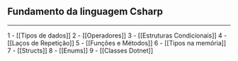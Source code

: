 
## Fundamento da linguagem Csharp
---

1 - [[Tipos de dados]]
2 - [[Operadores]]
3 - [[Estruturas Condicionais]]
4 - [[Laços de Repetição]]
5 - [[Funções e Métodos]]
6 - [[Tipos na memória]]
7 - [[Structs]]
8 - [[Enums]]
9 - [[Classes Dotnet]]
